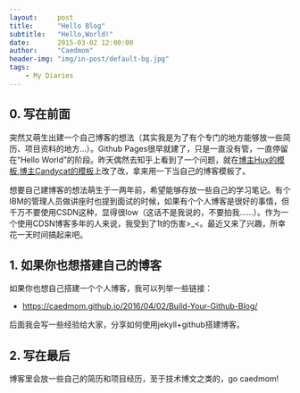 ```yaml
---
layout:     post
title:      "Hello Blog"
subtitle:   "Hello,World!"
date:       2015-03-02 12:00:00
author:     "Caedmom"
header-img: "img/in-post/default-bg.jpg"
tags:
    - My Diaries
---
```


## 0. 写在前面

突然又萌生出建一个自己博客的想法（其实我是为了有个专门的地方能够放一些简历、项目资料的地方…）。Github Pages很早就建了，只是一直没有管，一直停留在“Hello World”的阶段。昨天偶然去知乎上看到了一个问题，就在[博主Hux的模板](http://huangxuan.me/),[博主Candycat的模板](http://candycat1992.github.io/)上改了改，拿来用一下当自己的博客模板了。

想要自己建博客的想法萌生于一两年前，希望能够存放一些自己的学习笔记。有个IBM的管理人员做讲座时也提到面试的时候，如果有个个人博客是很好的事情，但千万不要使用CSDN这种，显得很low（这话不是我说的，不要拍我……）。作为一个使用CDSN博客多年的人来说，我受到了1t的伤害>_<。最近又来了兴趣，所幸花一天时间搞起来吧。

## 1. 如果你也想搭建自己的博客

如果你也想自己搭建一个个人博客，我可以列举一些链接：

* https://caedmom.github.io/2016/04/02/Build-Your-Github-Blog/

后面我会写一些经验给大家，分享如何使用jekyll+github搭建博客。

## 2. 写在最后

博客里会放一些自己的简历和项目经历，至于技术博文之类的，go caedmom!
